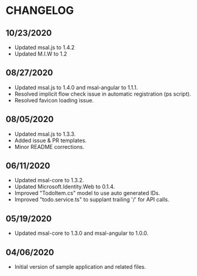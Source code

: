 # CHANGELOG

## 10/23/2020

* Updated msal.js to 1.4.2
* Updated M.I.W to 1.2

## 08/27/2020

* Updated msal.js to 1.4.0 and msal-angular to 1.1.1.
* Resolved implicit flow check issue in automatic registration (ps script).
* Resolved favicon loading issue.

## 08/05/2020

* Updated msal.js to 1.3.3.
* Added issue & PR templates.
* Minor README corrections.

## 06/11/2020

* Updated msal-core to 1.3.2.
* Updated Microsoft.Identity.Web to 0.1.4.
* Improved "TodoItem.cs" model to use auto generated IDs.
* Improved "todo.service.ts" to supplant trailing '/' for API calls.

## 05/19/2020

* Updated msal-core to 1.3.0 and msal-angular to 1.0.0.

## 04/06/2020

* Initial version of sample application and related files.
